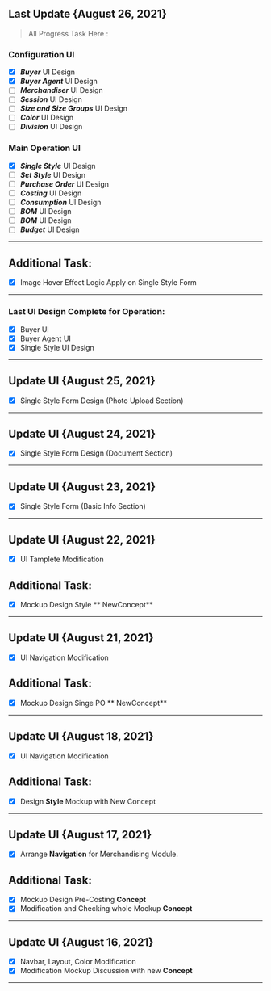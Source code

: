 ## Last Update {August 26, 2021}

> All Progress Task Here :

### Configuration UI
- [x] **_Buyer_**  UI Design
- [x] **_Buyer Agent_**  UI Design
- [ ] **_Merchandiser_** UI Design
- [ ] **_Session_** UI Design
- [ ] **_Size and Size Groups_** UI Design
- [ ] **_Color_** UI Design
- [ ] **_Division_** UI Design

### Main Operation UI
- [x] **_Single Style_** UI Design
- [ ] **_Set Style_** UI Design
- [ ] **_Purchase Order_** UI Design
- [ ] **_Costing_** UI Design 
- [ ] **_Consumption_** UI Design
- [ ] **_BOM_** UI Design
- [ ] **_BOM_** UI Design
- [ ] **_Budget_** UI Design
---

## Additional Task:

- [x] Image Hover Effect Logic Apply on Single Style Form
---

### Last UI Design Complete for Operation:

- [x] Buyer UI
- [x]  Buyer Agent UI
- [x] Single Style UI Design

---

## Update UI {August 25, 2021}
- [x] Single Style Form Design (Photo Upload Section)

---

## Update UI {August 24, 2021}
- [x] Single Style Form Design (Document Section)

---

## Update UI {August 23, 2021}
- [x] Single Style Form (Basic Info Section) 

---

## Update UI {August 22, 2021}

- [x] UI Tamplete Modification

## Additional Task:

- [x] Mockup Design Style ** NewConcept**

---

## Update UI {August 21, 2021}

- [x] UI Navigation Modification

## Additional Task:

- [x] Mockup Design Singe PO ** NewConcept**

---

## Update UI {August 18, 2021}

- [x] UI Navigation Modification

## Additional Task:

- [x] Design **Style** Mockup with New Concept

---

## Update UI {August 17, 2021}

- [x] Arrange **Navigation** for Merchandising Module.

## Additional Task:

- [x] Mockup Design Pre-Costing **Concept**
- [x] Modification and Checking whole Mockup **Concept**

---

## Update UI {August 16, 2021}

- [x] Navbar, Layout, Color Modification
- [x] Modification Mockup Discussion with new **Concept**

---

